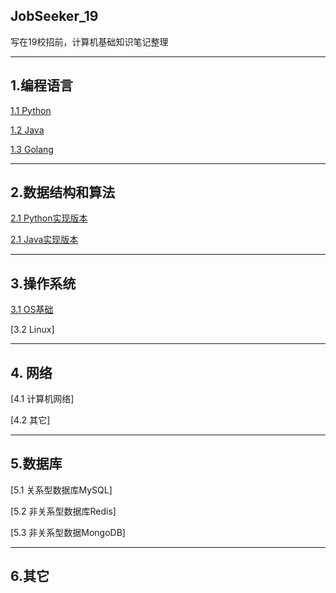 ## JobSeeker_19
写在19校招前，计算机基础知识笔记整理

---
## 1.编程语言

 [1.1 Python](编程语言/Python.md)
 
 [1.2 Java](编程语言/java.md)
 
 [1.3 Golang](编程语言/Golang.md)

---
## 2.数据结构和算法

 [2.1 Python实现版本](数据结构和算法/Python实现版本.md)
 
 [2.1 Java实现版本](数据结构和算法/Java实现版本.md)
 
---
## 3.操作系统
 [3.1 OS基础](操作系统/OS基础.md)
 
 [3.2 Linux]
 
---
## 4. 网络
 [4.1 计算机网络]
 
 [4.2 其它]
 
---
## 5.数据库

 [5.1 关系型数据库MySQL]
 
 [5.2 非关系型数据库Redis]
 
 [5.3 非关系型数据MongoDB]
 
---
## 6.其它
